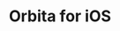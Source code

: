 ---
description: 点击来增加围绕太阳（假设是太阳）转的星星，同时会改变背景音乐旋律。
layout: post
results:
- primaryGenreName: Music
  version: '1.0'
  artworkUrl100: http://a1998.phobos.apple.com/us/r30/Purple2/v4/4c/4c/a6/4c4ca6e6-061d-44cc-5496-b4fd051de500/mzl.aifftxfx.png
  trackViewUrl: https://itunes.apple.com/cn/app/orbita-for-ios/id654452426?mt=8&uo=4
  artworkUrl60: http://a1413.phobos.apple.com/us/r30/Purple2/v4/19/c0/ef/19c0ef06-707c-e8e0-d48f-5ff871e45a15/Icon.png
  sellerName: Keijiro Takahashi
  supportedDevices:
  - iPadMini4G
  - iPodTouchourthGen
  - iPhone5
  - iPodTouchThirdGen
  - iPadMini
  - iPadThirdGen4G
  - iPodTouchFifthGen
  - iPadFourthGen4G
  - iPad3G
  - iPhone4
  - iPad2Wifi
  - iPad23G
  - iPhone4S
  - iPadFourthGen
  - iPadThirdGen
  - iPadWifi
  - iPhone-3GS
  genres:
  - 音乐
  - 娱乐
  trackName: Orbita for iOS
  description: 'Make music, from the planetary orbits.


    Orbita is a fun and easy music making app which turns planetary movements
    into musical harmonies. You can create dreamy and fantastic sounds just
    by tapping the screen of your mobile device. In spite of its simplicity
    and intuitiveness, it gives you a great variety and possibility of music
    making.


    Let''s explore the universe of music, with Orbita!'
  price: 0
  trackId: 654452426
  releaseDate: '2013-06-10T07:00:00Z'
  screenshotUrls:
  - http://a2.mzstatic.com/us/r30/Purple2/v4/a5/a7/44/a5a744ab-3723-7002-5b79-bfd7f1d64836/mzl.mkpcrxwl.340x340-75.jpg
  - http://a4.mzstatic.com/us/r30/Purple2/v4/20/7f/41/207f411e-c1b9-0323-6550-0515e764378b/mzl.wnskcdcl.340x340-75.jpg
  - http://a2.mzstatic.com/us/r30/Purple/v4/f9/8e/57/f98e57b0-bdec-0da7-3cc2-8f9d09137da5/mzl.rsewqswm.340x340-75.jpg
  artistViewUrl: https://itunes.apple.com/cn/artist/keijiro-takahashi/id448568328?uo=4
  primaryGenreId: 6011
  kind: software
  fileSizeBytes: '10799438'
  bundleId: jp.radiumsoftware.orbita
  trackContentRating: 4+
  artistName: Keijiro Takahashi
  trackCensoredName: Orbita for iOS
  isGameCenterEnabled: false
  contentAdvisoryRating: 4+
  languageCodesISO2A:
  - EN
  features:
  - iosUniversal
  wrapperType: software
  artworkUrl512: http://a1998.phobos.apple.com/us/r30/Purple2/v4/4c/4c/a6/4c4ca6e6-061d-44cc-5496-b4fd051de500/mzl.aifftxfx.png
  formattedPrice: 免费
  artistId: 448568328
  genreIds:
  - '6011'
  - '6016'
  currency: CNY
  ipadScreenshotUrls:
  - http://a3.mzstatic.com/us/r30/Purple/v4/f5/51/b2/f551b240-b0cc-74e6-5434-5ae9fb4e90b5/mzl.uppsinko.480x480-75.jpg
  - http://a5.mzstatic.com/us/r30/Purple2/v4/30/84/fe/3084fe09-0dbb-fc13-232c-690f9834319f/mzl.dquxegso.480x480-75.jpg
  - http://a5.mzstatic.com/us/r30/Purple2/v4/ff/ca/22/ffca2256-7f4c-6d51-706d-17a61762bf48/mzl.jzcxvfce.480x480-75.jpg
category: 音乐
tags: tag1
resultCount: 1
title: Orbita for iOS

---